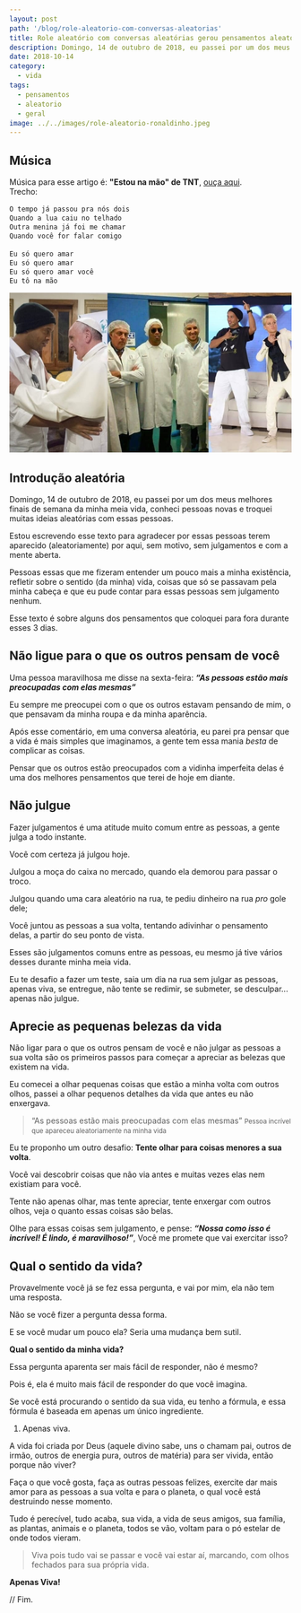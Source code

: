 ```yaml
---
layout: post
path: '/blog/role-aleatorio-com-conversas-aleatorias'
title: Role aleatório com conversas aleatórias gerou pensamentos aleatórios
description: Domingo, 14 de outubro de 2018, eu passei por um dos meus melhores finais de semana, conheci pessoas novas e troquei muitas ideias aleatórias com essas pessoas.
date: 2018-10-14
category:
  - vida
tags:
  - pensamentos
  - aleatorio
  - geral
image: ../../images/role-aleatorio-ronaldinho.jpeg
---
```


## Música

Música para esse artigo é: **"Estou na mão" de TNT**, [ouça aqui](https://open.spotify.com/track/0j2pDZRqF3cW7E5jlP5Yhv?si=YXweBEICQbquROummLyb3A).
<br/>Trecho:

```text
O tempo já passou pra nós dois
Quando a lua caiu no telhado
Outra menina já foi me chamar
Quando você for falar comigo

Eu só quero amar
Eu só quero amar
Eu só quero amar você
Eu tô na mão
```

![Role aleatorio - Ronaldinho Gaucho](../../images/role-aleatorio-ronaldinho.jpeg 'Role aleatorio - Ronaldinho Gaucho')

## Introdução aleatória

Domingo, 14 de outubro de 2018, eu passei por um dos meus melhores finais de semana da minha meia vida, conheci pessoas novas e troquei muitas ideias aleatórias com essas pessoas.

Estou escrevendo esse texto para agradecer por essas pessoas terem aparecido (aleatoriamente) por aqui, sem motivo, sem julgamentos e com a mente aberta.

Pessoas essas que me fizeram entender um pouco mais a minha existência, refletir sobre o sentido (da minha) vida, coisas que só se passavam pela minha cabeça e que eu pude contar para essas pessoas sem julgamento nenhum.

Esse texto é sobre alguns dos pensamentos que coloquei para fora durante esses 3 dias.

## Não ligue para o que os outros pensam de você

Uma pessoa maravilhosa me disse na sexta-feira: _**“As pessoas estão mais preocupadas com elas mesmas”**_

Eu sempre me preocupei com o que os outros estavam pensando de mim, o que pensavam da minha roupa e da minha aparência.

Após esse comentário, em uma conversa aleatória, eu parei pra pensar que a vida é mais simples que imaginamos, a gente tem essa mania _besta_ de complicar as coisas.

Pensar que os outros estão preocupados com a vidinha imperfeita delas é uma dos melhores pensamentos que terei de hoje em diante.

## Não julgue

Fazer julgamentos é uma atitude muito comum entre as pessoas, a gente julga a todo instante.

Você com certeza já julgou hoje.

Julgou a moça do caixa no mercado, quando ela demorou para passar o troco.

Julgou quando uma cara aleatório na rua, te pediu dinheiro na rua _pro_ gole dele;

Você juntou as pessoas a sua volta, tentando adivinhar o pensamento delas, a partir do seu ponto de vista.

Esses são julgamentos comuns entre as pessoas, eu mesmo já tive vários desses durante minha meia vida.

Eu te desafio a fazer um teste, saia um dia na rua sem julgar as pessoas, apenas viva, se entregue, não tente se redimir, se submeter, se desculpar... apenas não julgue.

## Aprecie as pequenas belezas da vida

Não ligar para o que os outros pensam de você e não julgar as pessoas a sua volta são os primeiros passos para começar a apreciar as belezas que existem na vida.

Eu comecei a olhar pequenas coisas que estão a minha volta com outros olhos, passei a olhar pequenos detalhes da vida que antes eu não enxergava.

> “As pessoas estão mais preocupadas com elas mesmas” <small>Pessoa incrível que apareceu aleatoriamente na minha vida</small>

Eu te proponho um outro desafio: **Tente olhar para coisas menores a sua volta**.

Você vai descobrir coisas que não via antes e muitas vezes elas nem existiam para você.

Tente não apenas olhar, mas tente apreciar, tente enxergar com outros olhos, veja o quanto essas coisas são belas.

Olhe para essas coisas sem julgamento, e pense: **_“Nossa como isso é incrível! É lindo, é maravilhoso!”_**, Você me promete que vai exercitar isso?

## Qual o sentido da vida?

Provavelmente você já se fez essa pergunta, e vai por mim, ela não tem uma resposta.

Não se você fizer a pergunta dessa forma.

E se você mudar um pouco ela? Seria uma mudança bem sutil.

**Qual o sentido da minha vida?**

Essa pergunta aparenta ser mais fácil de responder, não é mesmo?

Pois é, ela é muito mais fácil de responder do que você imagina.

Se você está procurando o sentido da sua vida, eu tenho a fórmula, e essa fórmula é baseada em apenas um único ingrediente.

1. Apenas viva.

A vida foi criada por Deus (aquele divino sabe, uns o chamam pai, outros de irmão, outros de energia pura, outros de matéria) para ser vivida, então porque não viver?

Faça o que você gosta, faça as outras pessoas felizes, exercite dar mais amor para as pessoas a sua volta e para o planeta, o qual você está destruindo nesse momento.

Tudo é perecível, tudo acaba, sua vida, a vida de seus amigos, sua família, as plantas, animais e o planeta, todos se vão, voltam para o pó estelar de onde todos vieram.

> Viva pois tudo vai se passar e você vai estar aí, marcando, com olhos fechados para sua própria vida.

**Apenas Viva!**

// Fim.
